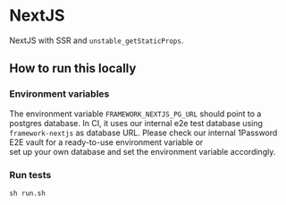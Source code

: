 # NextJS

NextJS with SSR and `unstable_getStaticProps`.

## How to run this locally

### Environment variables

The environment variable `FRAMEWORK_NEXTJS_PG_URL` should point to a postgres database.
In CI, it uses our internal e2e test database using `framework-nextjs` as database URL.
Please check our internal 1Password E2E vault for a ready-to-use environment variable or  
set up your own database and set the environment variable accordingly.

### Run tests

```shell script
sh run.sh
```
